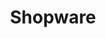 ---
draft: false
title: Shopware
content:
  id: shopware
  name: Shopware
  website: https://www.shopware.com/
  short_description: Shopware is a modern eCommerce platform connecting enterprise-level capabilities with flexibility
---